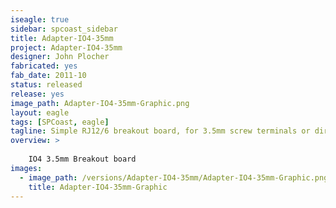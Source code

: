 ```yaml
---
iseagle: true
sidebar: spcoast_sidebar
title: Adapter-IO4-35mm
project: Adapter-IO4-35mm
designer: John Plocher
fabricated: yes
fab_date: 2011-10
status: released
release: yes
image_path: Adapter-IO4-35mm-Graphic.png
layout: eagle
tags: [SPCoast, eagle]
tagline: Simple RJ12/6 breakout board, for 3.5mm screw terminals or direct wire soldering
overview: >
    
    IO4 3.5mm Breakout board
images:
  - image_path: /versions/Adapter-IO4-35mm/Adapter-IO4-35mm-Graphic.png
    title: Adapter-IO4-35mm-Graphic
---
```

